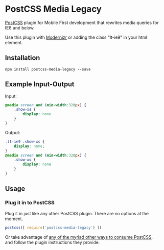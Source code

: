 # PostCSS Media Legacy

[PostCSS](https://github.com/raynor85/postcss-media-legacy) plugin for Mobile First development that rewrites media queries for IE8 and below.

Use this plugin with [Modernizr](http://modernizr.com/) or adding the class "lt-ie9" in your html element.

## Installation

```
npm install postcss-media-legacy --save
```

## Example Input-Output

Input:
```css
@media screen and (min-width:320px) {
    .show-xs {
        display: none
    }
}
```

Output:
```css
.lt-ie9 .show-xs {
    display: none;
}
@media screen and (min-width:320px) {
    .show-xs {
        display: none
    }
}
```

## Usage

### Plug it in to PostCSS

Plug it in just like any other PostCSS plugin. There are no options at the moment.

```js
postcss([ require('postcss-media-legacy') ])
```

Or take advantage of [any of the myriad other ways to consume PostCSS](https://github.com/postcss/postcss#usage), and follow the plugin instructions they provide.
